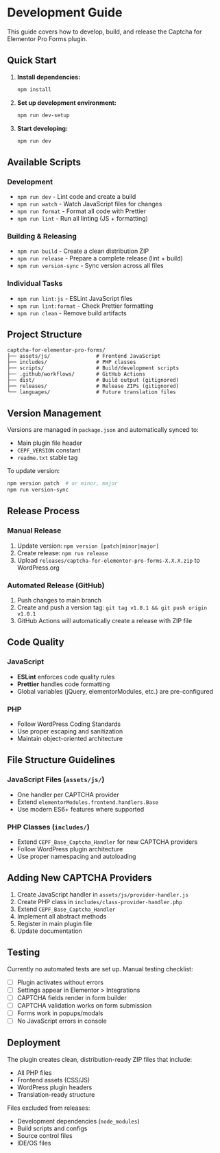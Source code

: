# Development Guide

This guide covers how to develop, build, and release the Captcha for Elementor Pro Forms plugin.

## Quick Start

1. **Install dependencies:**

    ```bash
    npm install
    ```

2. **Set up development environment:**

    ```bash
    npm run dev-setup
    ```

3. **Start developing:**
    ```bash
    npm run dev
    ```

## Available Scripts

### Development

- `npm run dev` - Lint code and create a build
- `npm run watch` - Watch JavaScript files for changes
- `npm run format` - Format all code with Prettier
- `npm run lint` - Run all linting (JS + formatting)

### Building & Releasing

- `npm run build` - Create a clean distribution ZIP
- `npm run release` - Prepare a complete release (lint + build)
- `npm run version-sync` - Sync version across all files

### Individual Tasks

- `npm run lint:js` - ESLint JavaScript files
- `npm run lint:format` - Check Prettier formatting
- `npm run clean` - Remove build artifacts

## Project Structure

```
captcha-for-elementor-pro-forms/
├── assets/js/               # Frontend JavaScript
├── includes/                # PHP classes
├── scripts/                 # Build/development scripts
├── .github/workflows/       # GitHub Actions
├── dist/                    # Build output (gitignored)
├── releases/                # Release ZIPs (gitignored)
└── languages/               # Future translation files
```

## Version Management

Versions are managed in `package.json` and automatically synced to:

- Main plugin file header
- `CEPF_VERSION` constant
- `readme.txt` stable tag

To update version:

```bash
npm version patch  # or minor, major
npm run version-sync
```

## Release Process

### Manual Release

1. Update version: `npm version [patch|minor|major]`
2. Create release: `npm run release`
3. Upload `releases/captcha-for-elementor-pro-forms-X.X.X.zip` to WordPress.org

### Automated Release (GitHub)

1. Push changes to main branch
2. Create and push a version tag: `git tag v1.0.1 && git push origin v1.0.1`
3. GitHub Actions will automatically create a release with ZIP file

## Code Quality

### JavaScript

- **ESLint** enforces code quality rules
- **Prettier** handles code formatting
- Global variables (jQuery, elementorModules, etc.) are pre-configured

### PHP

- Follow WordPress Coding Standards
- Use proper escaping and sanitization
- Maintain object-oriented architecture

## File Structure Guidelines

### JavaScript Files (`assets/js/`)

- One handler per CAPTCHA provider
- Extend `elementorModules.frontend.handlers.Base`
- Use modern ES6+ features where supported

### PHP Classes (`includes/`)

- Extend `CEPF_Base_Captcha_Handler` for new CAPTCHA providers
- Follow WordPress plugin architecture
- Use proper namespacing and autoloading

## Adding New CAPTCHA Providers

1. Create JavaScript handler in `assets/js/provider-handler.js`
2. Create PHP class in `includes/class-provider-handler.php`
3. Extend `CEPF_Base_Captcha_Handler`
4. Implement all abstract methods
5. Register in main plugin file
6. Update documentation

## Testing

Currently no automated tests are set up. Manual testing checklist:

- [ ] Plugin activates without errors
- [ ] Settings appear in Elementor > Integrations
- [ ] CAPTCHA fields render in form builder
- [ ] CAPTCHA validation works on form submission
- [ ] Forms work in popups/modals
- [ ] No JavaScript errors in console

## Deployment

The plugin creates clean, distribution-ready ZIP files that include:

- All PHP files
- Frontend assets (CSS/JS)
- WordPress plugin headers
- Translation-ready structure

Files excluded from releases:

- Development dependencies (`node_modules`)
- Build scripts and configs
- Source control files
- IDE/OS files
